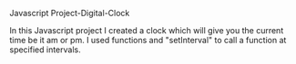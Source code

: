 Javascript Project-Digital-Clock

In this Javascript project I created a clock which will give you the current time be it am or pm. I used functions and "setInterval" to call a function at specified intervals.
